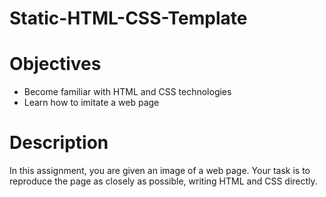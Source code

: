 # Static-HTML-CSS-Template

# Objectives	 

* Become familiar with HTML and CSS technologies
* Learn how to imitate a web page 

# Description 

In this assignment, you are given an image of a web page. Your
task is to reproduce the page as closely as possible, writing
HTML and CSS directly.
